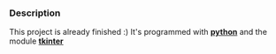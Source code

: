 ### Description

This project is already finished :)
It's programmed with [**python**](https://www.python.org/) 
and the module [**tkinter**](https://wiki.python.org/moin/TkInter)
